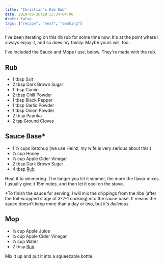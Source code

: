 ```yaml
---
title: "Christian's Rib Rub"
date: 2019-08-26T10:33:34-04:00
draft: false
tags: ["recipe", "meat", "smoking"]
---
```


I've been iterating on this rib rub for some time now. It's at the point where
I always enjoy it, and so does my family. Maybe yours will, too.

I've included the Sauce and Mops I use, below. They're made with the rub.

## Rub

- 1 tbsp Salt
- 2 tbsp Dark Brown Sugar
- 1 tbsp Cumin
- 2 tbsp Chili Powder
- 1 tbsp Black Pepper
- 1 tbsp Garlic Powder
- 1 tbsp Onion Powder
- 2 tbsp Paprika
- 2 tsp Ground Cloves

## Sauce Base*

- 1 ½ cups Ketchup (we use Heinz; my wife is very serious about this.)
- ½ cup Honey
- ½ cup Apple Cider Vinegar
- 2 tbsp Dark Brown Sugar
- 4 tbsp [Rub](#rub)

Heat it to simmering. The longer you let it simmer, the more the flavor mixes.
I usually give it 15minutes, and then let it cool on the stove.

*To finish the sauce for serving, I will mix the drippings from the ribs (after
the foil-wrapped stage of 3-2-1 cooking) into the sauce base. It means the
sauce doesn't keep more than a day or two, but it's _delicious._

## Mop

- ¼ cup Apple Juice
- ¼ cup Apple Cider Vinegar
- ½ cup Water
- 2 tbsp [Rub](#rub)

Mix it up and put it into a squeezable bottle.

